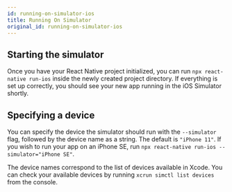 ```yaml
---
id: running-on-simulator-ios
title: Running On Simulator
original_id: running-on-simulator-ios
---
```


## Starting the simulator

Once you have your React Native project initialized, you can run `npx react-native run-ios` inside the newly created project directory. If everything is set up correctly, you should see your new app running in the iOS Simulator shortly.

## Specifying a device

You can specify the device the simulator should run with the `--simulator` flag, followed by the device name as a string. The default is `"iPhone 11"`. If you wish to run your app on an iPhone SE, run `npx react-native run-ios --simulator="iPhone SE"`.

The device names correspond to the list of devices available in Xcode. You can check your available devices by running `xcrun simctl list devices` from the console.
